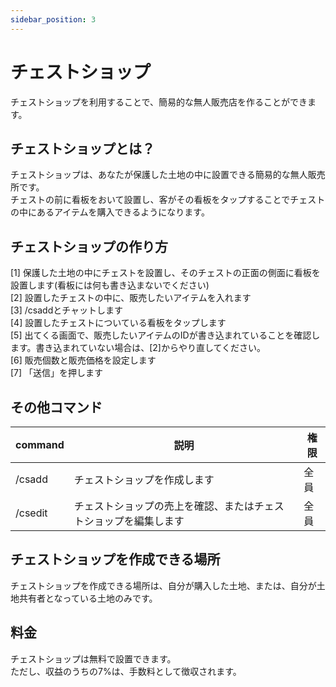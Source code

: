 ```yaml
---
sidebar_position: 3
---
```


# チェストショップ

チェストショップを利用することで、簡易的な無人販売店を作ることができます。  

## チェストショップとは？

チェストショップは、あなたが保護した土地の中に設置できる簡易的な無人販売所です。  
チェストの前に看板をおいて設置し、客がその看板をタップすることでチェストの中にあるアイテムを購入できるようになります。

## チェストショップの作り方

[1] 保護した土地の中にチェストを設置し、そのチェストの正面の側面に看板を設置します(看板には何も書き込まないでください)  
[2] 設置したチェストの中に、販売したいアイテムを入れます    
[3] /csaddとチャットします  
[4] 設置したチェストについている看板をタップします  
[5] 出てくる画面で、販売したいアイテムのIDが書き込まれていることを確認します。書き込まれていない場合は、[2]からやり直してください。  
[6] 販売個数と販売価格を設定します  
[7] 「送信」を押します

## その他コマンド

| command | 説明                               | 権限 |
|---------|----------------------------------|----|
| /csadd  | チェストショップを作成します                   | 全員 |
| /csedit | チェストショップの売上を確認、またはチェストショップを編集します | 全員 |

## チェストショップを作成できる場所

チェストショップを作成できる場所は、自分が購入した土地、または、自分が土地共有者となっている土地のみです。

## 料金

チェストショップは無料で設置できます。  
ただし、収益のうちの7\%は、手数料として徴収されます。  

